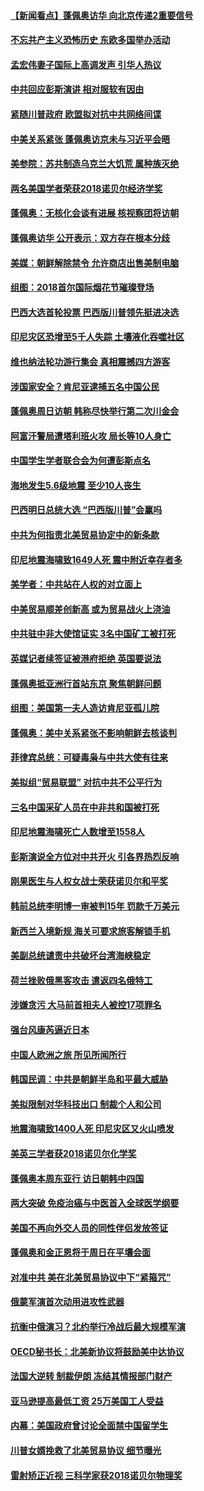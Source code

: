 #### [【新闻看点】蓬佩奥访华 向北京传递2重要信号](../pages/nsc418/n10770311.md?t=10090332) 

#### [不忘共产主义恐怖历史 东欧多国举办活动](../pages/nsc418/n10770391.md?t=10090332) 

#### [孟宏伟妻子国际上高调发声 引华人热议](../pages/nsc418/n10770153.md?t=10090332) 

#### [中共回应彭斯演讲 相对服软有因由](../pages/nsc418/n10770070.md?t=10090332) 

#### [紧随川普政府 欧盟拟对抗中共网络间谍](../pages/nsc418/n10770155.md?t=10090332) 

#### [中美关系紧张 蓬佩奥访京未与习近平会晤](../pages/nsc418/n10770076.md?t=10090332) 

#### [美参院：苏共制造乌克兰大饥荒 属种族灭绝](../pages/nsc418/n10769945.md?t=10090332) 

#### [两名美国学者荣获2018诺贝尔经济学奖](../pages/nsc418/n10768693.md?t=10090332) 

#### [蓬佩奥：无核化会谈有进展 核视察团将访朝](../pages/nsc418/n10768194.md?t=10090332) 

#### [蓬佩奥访华 公开表示：双方存在根本分歧](../pages/nsc418/n10768365.md?t=10090332) 

#### [美媒：朝鲜解除禁令 允许商店出售美制电脑](../pages/nsc418/n10768025.md?t=10090332) 

#### [组图：2018首尔国际烟花节璀璨登场](../pages/nsc418/n10767652.md?t=10090332) 

#### [巴西大选首轮投票 巴西版川普领先挺进决选](../pages/nsc418/n10767437.md?t=10090332) 

#### [印尼灾区恐增至5千人失踪 土壤液化吞噬社区](../pages/nsc418/n10767209.md?t=10090332) 

#### [维也纳法轮功游行集会 真相震撼四方游客](../pages/nsc418/n10758570.md?t=10090332) 

#### [涉国家安全？肯尼亚逮捕五名中国公民](../pages/nsc418/n10766880.md?t=10090332) 

#### [蓬佩奥周日访朝 韩称尽快举行第二次川金会](../pages/nsc418/n10766794.md?t=10090332) 

#### [阿富汗警局遭塔利班火攻 局长等10人身亡](../pages/nsc418/n10766385.md?t=10090332) 

#### [中国学生学者联合会为何遭彭斯点名](../pages/nsc418/n10760013.md?t=10090332) 

#### [海地发生5.6级地震 至少10人丧生](../pages/nsc418/n10766327.md?t=10090332) 

#### [巴西明日总统大选 “巴西版川普”会赢吗](../pages/nsc418/n10765804.md?t=10090332) 

#### [中共为何指责北美贸易协定中的新条款](../pages/nsc418/n10764045.md?t=10090332) 

#### [印尼地震海啸致1649人死 震中附近幸存者多](../pages/nsc418/n10765593.md?t=10090332) 

#### [美学者：中共站在人权的对立面上](../pages/nsc418/n10765561.md?t=10090332) 

#### [中美贸易顺差创新高 或为贸易战火上浇油](../pages/nsc418/n10765428.md?t=10090332) 

#### [中共驻中非大使馆证实 3名中国矿工被打死](../pages/nsc418/n10765350.md?t=10090332) 

#### [英媒记者续签证被港府拒绝 英国要说法](../pages/nsc418/n10765285.md?t=10090332) 

#### [蓬佩奥抵亚洲行首站东京 聚焦朝鲜问题](../pages/nsc418/n10765171.md?t=10090332) 

#### [组图：美国第一夫人造访肯尼亚孤儿院](../pages/nsc418/n10764950.md?t=10090332) 

#### [蓬佩奥：美中关系紧张不影响朝鲜去核谈判](../pages/nsc418/n10764368.md?t=10090332) 

#### [菲律宾总统：可疑毒枭与中共大使有往来](../pages/nsc418/n10764188.md?t=10090332) 

#### [美拟组“贸易联盟” 对抗中共不公平行为](../pages/nsc418/n10764268.md?t=10090332) 

#### [三名中国采矿人员在中非共和国被打死](../pages/nsc418/n10764158.md?t=10090332) 

#### [印尼地震海啸死亡人数增至1558人](../pages/nsc418/n10763887.md?t=10090332) 

#### [彭斯演说全方位对中共开火 引各界热烈反响](../pages/nsc418/n10763272.md?t=10090332) 

#### [刚果医生与人权女战士荣获诺贝尔和平奖](../pages/nsc418/n10763082.md?t=10090332) 

#### [韩前总统李明博一审被判15年 罚款千万美元](../pages/nsc418/n10762822.md?t=10090332) 

#### [新西兰入境新规 海关可要求旅客解锁手机](../pages/nsc418/n10762852.md?t=10090332) 

#### [美副总统谴责中共破坏台湾海峡稳定](../pages/nsc418/n10761433.md?t=10090332) 

#### [荷兰挫败俄黑客攻击 遣返四名俄特工](../pages/nsc418/n10760997.md?t=10090332) 

#### [涉嫌贪污 大马前首相夫人被控17项罪名](../pages/nsc418/n10760600.md?t=10090332) 

#### [强台风康芮逼近日本](../pages/nsc418/n10760088.md?t=10090332) 

#### [中国人欧洲之旅 所见所闻所行](../pages/nsc418/n10754227.md?t=10090332) 

#### [韩国民调：中共是朝鲜半岛和平最大威胁](../pages/nsc418/n10758812.md?t=10090332) 

#### [美拟限制对华科技出口 制裁个人和公司](../pages/nsc418/n10758676.md?t=10090332) 

#### [地震海啸致1400人死 印尼灾区又火山喷发](../pages/nsc418/n10758655.md?t=10090332) 

#### [美英三学者获2018诺贝尔化学奖](../pages/nsc418/n10758250.md?t=10090332) 

#### [蓬佩奥本周东亚行 访日朝韩中四国](../pages/nsc418/n10757819.md?t=10090332) 

#### [两大突破 免疫治癌与中医首入全球医学纲要](../pages/nsc418/n10757153.md?t=10090332) 

#### [美国不再向外交人员的同性伴侣发放签证](../pages/nsc418/n10756972.md?t=10090332) 

#### [蓬佩奥和金正恩将于周日在平壤会面](../pages/nsc418/n10756821.md?t=10090332) 

#### [对准中共 美在北美贸易协议中下“紧箍咒”](../pages/nsc418/n10756876.md?t=10090332) 

#### [俄蒙军演首次动用进攻性武器](../pages/nsc418/n10756836.md?t=10090332) 

#### [抗衡中俄演习？北约举行冷战后最大规模军演](../pages/nsc418/n10756682.md?t=10090332) 

#### [OECD秘书长：北美新协议将鼓励美中达协议](../pages/nsc418/n10756498.md?t=10090332) 

#### [法国大逆转 制裁伊朗 冻结其情报部门财产](../pages/nsc418/n10756287.md?t=10090332) 

#### [亚马逊提高最低工资 25万美国工人受益](../pages/nsc418/n10756248.md?t=10090332) 

#### [内幕：美国政府曾讨论全面禁中国留学生](../pages/nsc418/n10756116.md?t=10090332) 

#### [川普女婿挽救了北美贸易协议 细节曝光](../pages/nsc418/n10756114.md?t=10090332) 

#### [雷射矫正近视 三科学家获2018诺贝尔物理奖](../pages/nsc418/n10755796.md?t=10090332) 

